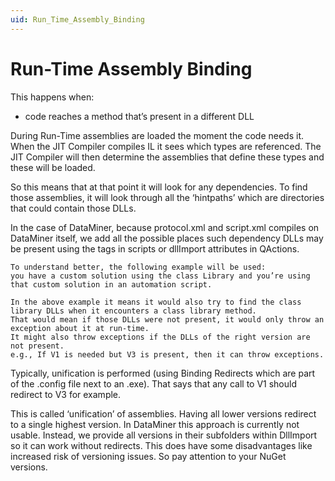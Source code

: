 ```yaml
---
uid: Run_Time_Assembly_Binding
---
```


# Run-Time Assembly Binding

This happens when:
- code reaches a method that’s present in a different DLL

During Run-Time assemblies are loaded the moment the code needs it.
When the JIT Compiler compiles IL it sees which types are referenced. The JIT Compiler will then determine the assemblies that define these types and these will be loaded.

So this means that at that point it will look for any dependencies. To find those assemblies, it will look through all the ‘hintpaths’ which are directories that could contain those DLLs.

In the case of DataMiner, because protocol.xml and script.xml compiles on DataMiner itself, we add all the possible places such dependency DLLs may be present using the <Param Ref> tags in scripts or dllImport attributes in QActions.

    To understand better, the following example will be used:
    you have a custom solution using the class Library and you’re using that custom solution in an automation script.

    In the above example it means it would also try to find the class library DLLs when it encounters a class library method.
    That would mean if those DLLs were not present, it would only throw an exception about it at run-time.
    It might also throw exceptions if the DLLs of the right version are not present. 
    e.g., If V1 is needed but V3 is present, then it can throw exceptions. 

Typically, unification is performed (using Binding Redirects which are part of the .config file next to an .exe).
That says that any call to V1 should redirect to V3 for example.

This is called ‘unification’ of assemblies. Having all lower versions redirect to a single highest version.
In DataMiner this approach is currently not usable. Instead, we provide all versions in their subfolders within DllImport so it can work without redirects. This does have some disadvantages like increased risk of versioning issues. So pay attention to your NuGet versions.